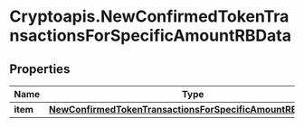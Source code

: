 # Cryptoapis.NewConfirmedTokenTransactionsForSpecificAmountRBData

## Properties

Name | Type | Description | Notes
------------ | ------------- | ------------- | -------------
**item** | [**NewConfirmedTokenTransactionsForSpecificAmountRBDataItem**](NewConfirmedTokenTransactionsForSpecificAmountRBDataItem.md) |  | 


